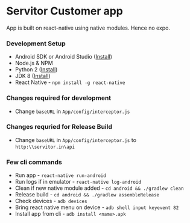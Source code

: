 # Servitor Customer app

App is built on react-native using native modules. Hence no expo.

### Development Setup

- Android SDK or Android Studio ([Install](https://developer.android.com/studio/install))
- Node.js & NPM
- Python 2 ([Install](https://www.python.org/downloads/release/python-2716/))
- JDK 8 ([Install](https://www.oracle.com/technetwork/java/javase/downloads/jdk8-downloads-2133151.html))
- React Native - `npm install -g react-native`

### Changes required for development

- Change `baseURL` in `App/config/interceptor.js`

### Changes requried for Release Build

- Change `baseURL` in `App/config/interceptor.js` to `http:\\servitor.in\api`

### Few cli commands

- Run app - `react-native run-android`
- Run logs if in emulator - `react-native log-android`
- Clean if new native module added -  `cd android && ./gradlew clean`
- Release build - `cd android && ./gradlew assembleRelease`
- Check devices - `adb devices`
- Bring react native menu on device - `adb shell input keyevent 82`
- Install app from cli - `adb install <name>.apk`
